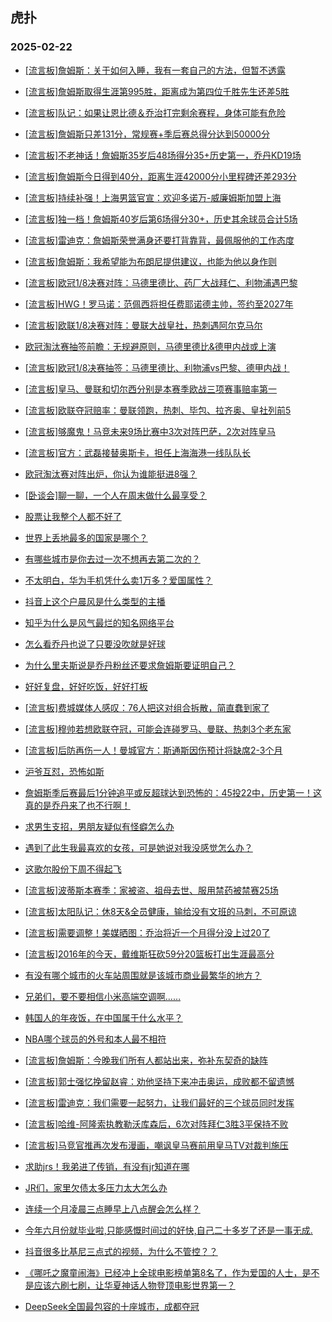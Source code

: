 ## 虎扑 
### 2025-02-22

+ [[流言板]詹姆斯：关于如何入睡，我有一套自己的方法，但暂不透露](https://bbs.hupu.com/630696063.html)

+ [[流言板]詹姆斯取得生涯第995胜，距离成为第四位千胜先生还差5胜](https://bbs.hupu.com/630697242.html)

+ [[流言板]队记：如果让恩比德＆乔治打完剩余赛程，身体可能有危险](https://bbs.hupu.com/630699724.html)

+ [[流言板]詹姆斯只差131分，常规赛+季后赛总得分达到50000分](https://bbs.hupu.com/630696810.html)

+ [[流言板]不老神话！詹姆斯35岁后48场得分35+历史第一，乔丹KD19场](https://bbs.hupu.com/630697931.html)

+ [[流言板]詹姆斯今日得到40分，距离生涯42000分小里程碑还差293分](https://bbs.hupu.com/630696836.html)

+ [[流言板]持续补强！上海男篮官宣：欢迎多诺万-威廉姆斯加盟上海](https://bbs.hupu.com/630696796.html)

+ [[流言板]独一档！詹姆斯40岁后第6场得分30+，历史其余球员合计5场](https://bbs.hupu.com/630698322.html)

+ [[流言板]雷迪克：詹姆斯荣誉满身还要打背靠背，最佩服他的工作态度](https://bbs.hupu.com/630699682.html)

+ [[流言板]詹姆斯：我希望能为布朗尼提供建议，也能为他以身作则](https://bbs.hupu.com/630700030.html)

+ [[流言板]欧冠1/8决赛对阵：马德里德比、药厂大战拜仁、利物浦遇巴黎](https://bbs.hupu.com/630697027.html)

+ [[流言板]HWG！罗马诺：范佩西将担任费耶诺德主帅，签约至2027年](https://bbs.hupu.com/630693264.html)

+ [[流言板]欧联1/8决赛对阵：曼联大战皇社，热刺遇阿尔克马尔](https://bbs.hupu.com/630697530.html)

+ [欧冠淘汰赛抽签前瞻：无规避原则，马德里德比&amp;德甲内战或上演](https://bbs.hupu.com/630689177.html)

+ [[流言板]欧冠1/8决赛抽签：马德里德比、利物浦vs巴黎、德甲内战！](https://bbs.hupu.com/630696554.html)

+ [[流言板]皇马、曼联和切尔西分别是本赛季欧战三项赛事赔率第一](https://bbs.hupu.com/630692785.html)

+ [[流言板]欧联夺冠赔率：曼联领跑，热刺、毕包、拉齐奥、皇社列前5](https://bbs.hupu.com/630689257.html)

+ [[流言板]够魔鬼！马竞未来9场比赛中3次对阵巴萨，2次对阵皇马](https://bbs.hupu.com/630697876.html)

+ [[流言板]官方：武磊接替奥斯卡，担任上海海港一线队队长](https://bbs.hupu.com/630692997.html)

+ [欧冠淘汰赛对阵出炉，你认为谁能挺进8强？](https://bbs.hupu.com/630697223.html)

+ [[卧谈会]聊一聊，一个人在周末做什么最享受？](https://bbs.hupu.com/630698135.html)

+ [股票让我整个人都不好了](https://bbs.hupu.com/630696377.html)

+ [世界上丢地最多的国家是哪个？](https://bbs.hupu.com/630695938.html)

+ [有哪些城市是你去过一次不想再去第二次的？](https://bbs.hupu.com/630698453.html)

+ [不太明白，华为手机凭什么卖1万多？爱国属性？](https://bbs.hupu.com/630696985.html)

+ [抖音上这个户晨风是什么类型的主播](https://bbs.hupu.com/630697186.html)

+ [知乎为什么是风气最烂的知名网络平台](https://bbs.hupu.com/630696599.html)

+ [怎么看乔丹也说了只要没吹就是好球](https://bbs.hupu.com/630696195.html)

+ [为什么里夫斯说是乔丹粉丝还要求詹姆斯要证明自己？](https://bbs.hupu.com/630696152.html)

+ [好好复盘，好好吃饭，好好打板](https://bbs.hupu.com/630696886.html)

+ [[流言板]费城媒体人感叹：76人把这对组合拆散，简直蠢到家了](https://bbs.hupu.com/630698986.html)

+ [[流言板]穆帅若想欧联夺冠，可能会连碰罗马、曼联、热刺3个老东家](https://bbs.hupu.com/630699542.html)

+ [[流言板]后防再伤一人！曼城官方：斯通斯因伤预计将缺席2-3个月](https://bbs.hupu.com/630698240.html)

+ [沪爷互怼，恐怖如斯](https://bbs.hupu.com/630697915.html)

+ [詹姆斯季后赛最后1分钟追平或反超球达到恐怖的：45投22中，历史第一！这真的是乔丹来了也不行啊！](https://bbs.hupu.com/630697956.html)

+ [求男生支招，男朋友疑似有怪癖怎么办](https://bbs.hupu.com/630699203.html)

+ [遇到了此生我最喜欢的女孩，可是她说对我没感觉怎么办？](https://bbs.hupu.com/630697641.html)

+ [这歌尔股份下周不得起飞](https://bbs.hupu.com/630698446.html)

+ [[流言板]波蒂斯本赛季：家被盗、祖母去世、服用禁药被禁赛25场](https://bbs.hupu.com/630700656.html)

+ [[流言板]太阳队记：休8天&amp;全员健康，输给没有文班的马刺，不可原谅](https://bbs.hupu.com/630700542.html)

+ [[流言板]需要调整！美媒晒图：乔治将近一个月得分没上过20了](https://bbs.hupu.com/630699369.html)

+ [[流言板]2016年的今天，戴维斯狂砍59分20篮板打出生涯最高分](https://bbs.hupu.com/630700339.html)

+ [有没有哪个城市的火车站周围就是该城市商业最繁华的地方？](https://bbs.hupu.com/630699072.html)

+ [兄弟们，要不要相信小米高端空调啊……](https://bbs.hupu.com/630699141.html)

+ [韩国人的年夜饭，在中国属于什么水平？](https://bbs.hupu.com/630700383.html)

+ [NBA哪个球员的外号和本人最不相符](https://bbs.hupu.com/630698477.html)

+ [[流言板]詹姆斯：今晚我们所有人都站出来，弥补东契奇的缺阵](https://bbs.hupu.com/630698703.html)

+ [[流言板]郭士强忆挽留赵睿：劝他坚持下来冲击奥运，成败都不留遗憾](https://bbs.hupu.com/630699716.html)

+ [[流言板]雷迪克：我们需要一起努力，让我们最好的三个球员同时发挥](https://bbs.hupu.com/630700353.html)

+ [[流言板]哈维-阿隆索执教勒沃库森后，6次对阵拜仁3胜3平保持不败](https://bbs.hupu.com/630697201.html)

+ [[流言板]马竞官推再次发布漫画，嘲讽皇马赛前用皇马TV对裁判施压](https://bbs.hupu.com/630697758.html)

+ [求助jrs！我弟进了传销，有没有jr知道在哪](https://bbs.hupu.com/630700362.html)

+ [JR们，家里欠债太多压力太大怎么办](https://bbs.hupu.com/630699888.html)

+ [连续一个月凌晨三点睡早上八点醒会怎么样？](https://bbs.hupu.com/630701683.html)

+ [今年六月份就毕业啦,只能感慨时间过的好快,自己二十多岁了还是一事无成.](https://bbs.hupu.com/630699305.html)

+ [抖音很多比基尼三点式的视频，为什么不管控？？](https://bbs.hupu.com/630699590.html)

+ [《哪吒之魔童闹海》已经冲上全球电影榜单第8名了，作为爱国的人士，是不是应该六刷七刷，让华夏神话人物登顶电影世界第一？](https://bbs.hupu.com/630699433.html)

+ [DeepSeek全国最包容的十座城市，成都夺冠](https://bbs.hupu.com/630699649.html)

